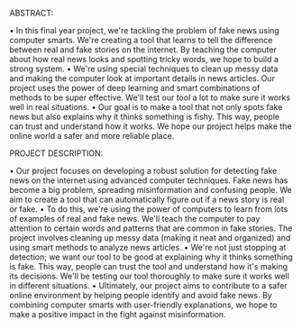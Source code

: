 ABSTRACT:

• In this final year project, we're tackling the problem of fake news using computer smarts. 
We're creating a tool that learns to tell the difference between real and fake stories on the 
internet. By teaching the computer about how real news looks and spotting tricky words, 
we hope to build a strong system. 
• We're using special techniques to clean up messy data and making the computer look at 
important details in news articles. Our project uses the power of deep learning and smart 
combinations of methods to be super effective. We'll test our tool a lot to make sure it 
works well in real situations. 
• Our goal is to make a tool that not only spots fake news but also explains why it thinks 
something is fishy. This way, people can trust and understand how it works. We hope our 
project helps make the online world a safer and more reliable place. 
 
 
PROJECT DESCRIPTION: 

• Our project focuses on developing a robust solution for detecting fake news on the 
internet using advanced computer techniques. Fake news has become a big problem, 
spreading misinformation and confusing people. We aim to create a tool that can 
automatically figure out if a news story is real or fake. 
• To do this, we're using the power of computers to learn from lots of examples of real and 
fake news. We'll teach the computer to pay attention to certain words and patterns that are 
common in fake stories. The project involves cleaning up messy data (making it neat and 
organized) and using smart methods to analyze news articles. 
• We're not just stopping at detection; we want our tool to be good at explaining why it 
thinks something is fake. This way, people can trust the tool and understand how it's 
making its decisions. We'll be testing our tool thoroughly to make sure it works well in 
different situations. 
• Ultimately, our project aims to contribute to a safer online environment by helping people 
identify and avoid fake news. By combining computer smarts with user-friendly 
explanations, we hope to make a positive impact in the fight against misinformation.
